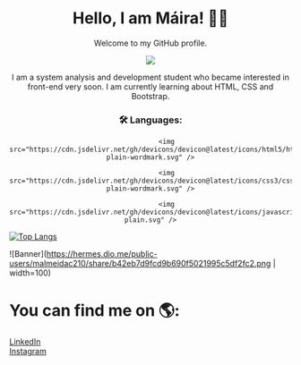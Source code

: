 <div align="center">

# Hello, I am Máira! 👱‍♀
Welcome to my GitHub profile.

<div id="header" align="center">
  <img src="[[https://media.giphy.com/media/M9gbBd9nbDrOTu1Mqx/giphy.gif](https://giphy.com/gifs/Pluralsight-computer-technology-coding-L1R1tvI9svkIWwpVYr)](https://media.giphy.com/media/v1.Y2lkPTc5MGI3NjExd2k3NDkwbDY3NmkzamljeXRmMjA4YTJ5OWFueGNiZGJ4aGFvZGxvdiZlcD12MV9pbnRlcm5hbF9naWZfYnlfaWQmY3Q9Zw/L1R1tvI9svkIWwpVYr/giphy.gif)"/>
</div>

I am a system analysis and development student who became interested in front-end very soon. I am currently learning about HTML, CSS and Bootstrap. 

### :hammer_and_wrench: Languages:


            <img src="https://cdn.jsdelivr.net/gh/devicons/devicon@latest/icons/html5/html5-plain-wordmark.svg" />
          
            <img src="https://cdn.jsdelivr.net/gh/devicons/devicon@latest/icons/css3/css3-plain-wordmark.svg" />
            
            <img src="https://cdn.jsdelivr.net/gh/devicons/devicon@latest/icons/javascript/javascript-plain.svg" />
          
          
          

</div>

<div>
  
  [![Top Langs](https://github-readme-stats.vercel.app/api/top-langs/?username=mayacdev)](https://github.com/mayacdev/github-readme-stats)

![Banner](https://hermes.dio.me/public-users/malmeidac210/share/b42eb7d9fcd9b690f5021995c5df2fc2.png | width=100)

</div>

# You can find me on 🌎:<br>
<a href="https://www.linkedin.com/in/mairaalmeidac/">LinkedIn</a><br>
<a href="https://www.instagram.com/deucemaycare/">Instagram</a>



<!---
mayacdev/mayacdev is a ✨ special ✨ repository because its `README.md` (this file) appears on your GitHub profile.
You can click the Preview link to take a look at your changes.
--->
